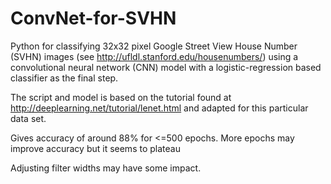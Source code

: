 # ConvNet-for-SVHN

Python for classifying 32x32 pixel Google Street View House Number (SVHN) images
(see http://ufldl.stanford.edu/housenumbers/) using a convolutional neural network (CNN) model 
with a logistic-regression based classifier as the final step.

The script and model is based on the tutorial found at http://deeplearning.net/tutorial/lenet.html
and adapted for this particular data set. 

Gives accuracy of around 88% for <=500 epochs.  More epochs may improve accuracy but it seems to plateau

Adjusting filter widths may have some impact.  
